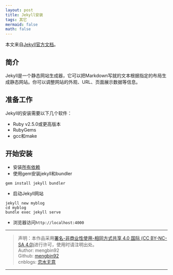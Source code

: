 ```yaml
---
layout: post
title: Jekyll安装 
tags: 其它
mermaid: false
math: false
---  
```


本文来自[Jekyll官方文档](https://jekyllrb.com/docs/)。

## 简介

Jekyll是一个静态网站生成器，它可以把Markdown写就的文本根据指定的布局生成静态网站。你可以调整网站的外观、URL、页面展示数据等信息。  

## 准备工作  

Jekyll的安装需要以下几个软件：  

- Ruby v2.5.0或更高版本
- RubyGems
- gcc和make

## 开始安装

- 安装[所有依赖](https://jekyllrb.com/docs/installation/#requirements)
- 使用gem安装jekyll和bundler

```shell
gem install jekyll bundler 
```

- 启动Jekyll网站  

```shell
jekyll new myblog
cd myblog
bundle exec jekyll serve
```

- 浏览器访问`http://localhost:4000`

---

> 声明：本作品采用[署名-非商业性使用-相同方式共享 4.0 国际 (CC BY-NC-SA 4.0)](https://creativecommons.org/licenses/by-nc-sa/4.0/deed.zh)进行许可，使用时请注明出处。  
> Author: mengbin92  
> Github: [mengbin92](https://mengbin92.github.io/)  
> cnblogs: [恋水无意](https://www.cnblogs.com/lianshuiwuyi/)  

---
